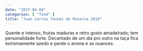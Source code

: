 ```yaml
---
date: "2017-04-04"
categories: [ "food" ]
title: "Juan Carrau Tannat de Reserva 2014"
---
```

Quente e intenso, frutas maduras e retro gosto amadeirado; tem personalidade forte. Decantado de um dia pro outro na taça fica extremamente azedo e perde o aroma e as nuances.
